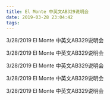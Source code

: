 ```yaml
---
title: El Monte 中英文AB329说明会
date: 2019-03-28 23:04:42
tags:
---
```

3/28/2019 El Monte 中英文AB329说明会

3/28/2019 El Monte 中英文AB329说明会

3/28/2019 El Monte 中英文AB329说明会

3/28/2019 El Monte 中英文AB329说明会

3/28/2019 El Monte 中英文AB329说明会

